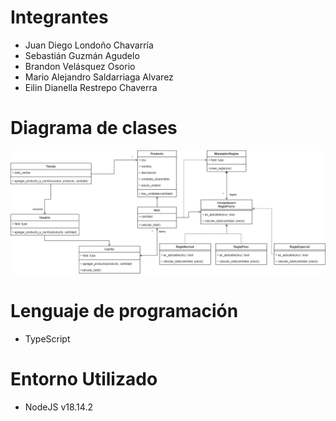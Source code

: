 # Integrantes

- Juan Diego Londoño Chavarría
- Sebastián Guzmán Agudelo
- Brandon Velásquez Osorio
- Mario Alejandro Saldarriaga Alvarez
- Eilin Dianella Restrepo Chaverra

# Diagrama de clases

![Diagrama de clases](https://github.com/JuanDLCH/Verduleria-Don-Chucho/blob/main/diag.jpg?raw=true)

# Lenguaje de programación

- TypeScript

# Entorno Utilizado

- NodeJS v18.14.2